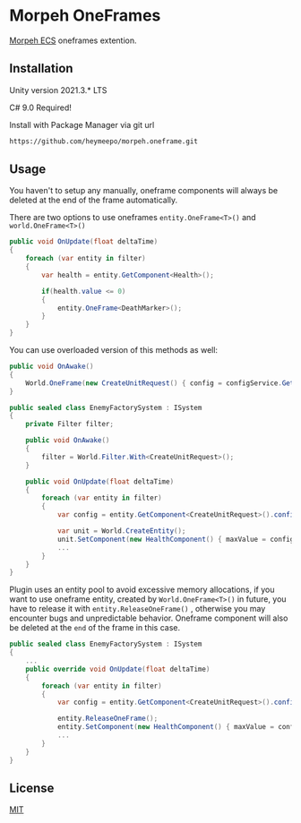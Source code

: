 # Morpeh OneFrames

[Morpeh ECS](https://github.com/scellecs/morpeh) oneframes extention.

## Installation

Unity version 2021.3.* LTS

C# 9.0 Required!

Install with Package Manager via git url

```bash
https://github.com/heymeepo/morpeh.oneframe.git
```

## Usage
You haven't to setup any manually, oneframe components will always be deleted at the end of the frame automatically.

There are two options to use oneframes ```entity.OneFrame<T>()``` and ```world.OneFrame<T>()```

```csharp
public void OnUpdate(float deltaTime)
{
    foreach (var entity in filter)
    {
        var health = entity.GetComponent<Health>();

        if(health.value <= 0)
        {
            entity.OneFrame<DeathMarker>();
        }
    }
}
```

You can use overloaded version of this methods as well:

```csharp
public void OnAwake()
{
    World.OneFrame(new CreateUnitRequest() { config = configService.GetUnitConfig("Zombie"));
}
```

```csharp
public sealed class EnemyFactorySystem : ISystem
{
    private Filter filter;

    public void OnAwake()
    {
        filter = World.Filter.With<CreateUnitRequest>();
    }

    public void OnUpdate(float deltaTime)
    {
        foreach (var entity in filter)
        {
            var config = entity.GetComponent<CreateUnitRequest>().config;

            var unit = World.CreateEntity();
            unit.SetComponent(new HealthComponent() { maxValue = config.Health });
            ...
        }
    }
}
```
Plugin uses an entity pool to avoid excessive memory allocations, if you want to use oneframe entity, created by ```World.OneFrame<T>()``` in future, you have to release it with ```entity.ReleaseOneFrame()``` , otherwise you may encounter bugs and unpredictable behavior. Oneframe component will also be deleted at the ```end``` of the frame in this case.

```csharp
public sealed class EnemyFactorySystem : ISystem
{
    ...
    public override void OnUpdate(float deltaTime)
    {
        foreach (var entity in filter)
        {
            var config = entity.GetComponent<CreateUnitRequest>().config;

            entity.ReleaseOneFrame();
            entity.SetComponent(new HealthComponent() { maxValue = config.Health });
            ...
        }
    }
}
```

## License

[MIT](https://choosealicense.com/licenses/mit/)
